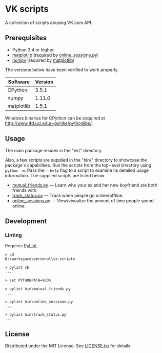 VK scripts
==========

A collection of scripts abusing VK.com API.

Prerequisites
-------------

* Python 3.4 or higher
* [matplotlib] (required by [online_sessions.py])
* [numpy] (required by [matplotlib])

The versions below have been verified to work properly.

Software   | Version
---------- | -------
CPython    | 3.5.1
numpy      | 1.11.0
matplotlib | 1.5.1

Windows binaries for CPython can be acquired at
http://www.lfd.uci.edu/~gohlke/pythonlibs/.

[matplotlib]: http://matplotlib.org/
[numpy]: http://www.numpy.org/

Usage
-----

The main package resides in the "vk/" directory.

Also, a few scripts are supplied in the "bin/" directory to showcase the
package's capabilities.
Run the scripts from the top-level directory using `python -m`.
Pass the `--help` flag to a script to examine its detailed usage information.
The supplied scripts are listed below.

* [mutual_friends.py] &mdash; Learn who your ex and her new boyfriend are both
friends with.
* [track_status.py] &mdash; Track when people go online/offline.
* [online_sessions.py] &mdash; View/visualize the amount of time people spend
online.

[mutual_friends.py]: docs/mutual_friends.md
[track_status.py]: docs/track_status.md
[online_sessions.py]: docs/online_sessions.md

Development
-----------

### Linting

Requires [PyLint].

    > cd
    D:\workspace\personal\vk-scripts

    > pylint vk
    ...

    > set PYTHONPATH=%CD%

    > pylint bin\mutual_friends.py
    ...

    > pylint bin\online_sessions.py
    ...

    > pylint bin\track_status.py
    ...

[PyLint]: https://www.pylint.org/

License
-------

Distributed under the MIT License.
See [LICENSE.txt] for details.

[LICENSE.txt]: LICENSE.txt
